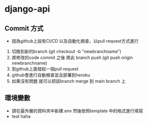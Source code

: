 # django-api
## Commit 方式
+ 因為github上設有CI/CD 以及自動化檢查，以pull request方式進行
1. 切換到新的branch (git checkout -b "newbranchname")
2. 將修改的code commit 之後 將此 branch push (git push origin newbranchname)
3. 到github上面發起一個pull request
4. github會進行自動檢查並且部署到heroku
5. 如果沒有問題 就可以把該branch merge 到 main branch 上

## 環境變數
+ 請在最外層的資料夾中新建.env 然後依照template 中的格式進行填寫
+ test haha
  
